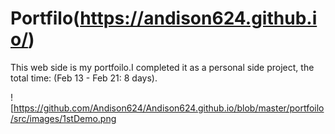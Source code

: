 # Portfilo(https://andison624.github.io/)

This web side is my portfoilo.I completed it as a personal side project, the total time: (Feb 13 - Feb 21: 8 days).

![https://github.com/Andison624/Andison624.github.io/blob/master/portfoilo/src/images/1stDemo.png
